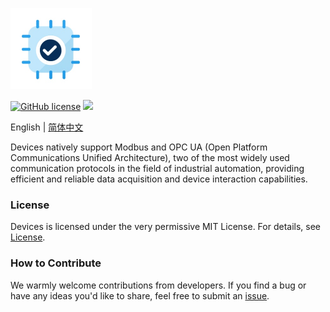 <p align="left" dir="auto">
  <a href="https://opensource.ganweicloud.com" rel="nofollow">
    <img width="130" height="130" src="src/src/logo.jpg">
  </a>
</p>

[![GitHub license](https://camo.githubusercontent.com/5eaf3ed8a7e8ccb15c21d967b8635ac79e8b1865da3a5ccf78d2572a3e10738a/68747470733a2f2f696d672e736869656c64732e696f2f6769746875622f6c6963656e73652f646f746e65742f6173706e6574636f72653f636f6c6f723d253233306230267374796c653d666c61742d737175617265)](https://github.com/ganweisoft/Devices/blob/main/LICENSE) ![](https://img.shields.io/badge/join-discord-infomational)

English | [简体中文](README-CN.md)

Devices natively support Modbus and OPC UA (Open Platform Communications Unified Architecture), two of the most widely used communication protocols in the field of industrial automation, providing efficient and reliable data acquisition and device interaction capabilities.

### License  
Devices is licensed under the very permissive MIT License. For details, see [License](https://github.com/ganweisoft/Devices/blob/main/LICENSE).

### How to Contribute  
We warmly welcome contributions from developers. If you find a bug or have any ideas you'd like to share, feel free to submit an [issue](https://github.com/ganweisoft/Devices/blob/main/CONTRIBUTING.md).
